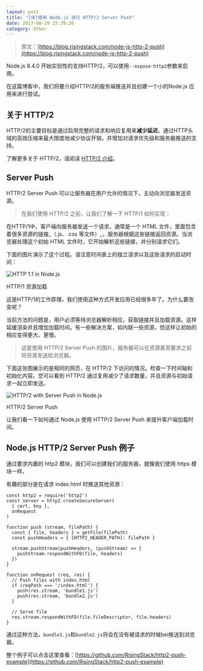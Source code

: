 ```yaml
---
layout: post
title: "[译]使用 Node.js 进行 HTTP/2 Server Push"
date: 2017-08-29 15:39:20
category: Other
---
```


> 原文：[https://blog.risingstack.com/node-js-http-2-push](https://blog.risingstack.com/node-js-http-2-push)

Node.js 8.4.0 开始实验性的支持HTTP/2，可以使用`--expose-http2`参数来启用。

在这篇博客中，我们将要介绍HTTP/2的服务端推送并且创建一个小的Node.js 应用来进行尝试。

## 关于 HTTP/2

HTTP/2的主要目标是通过启用完整的请求和响应复用来**减少延迟**，通过HTTP头域的高效压缩来最大限度地减少协议开销，并增加对请求优先级和服务器推送的支持。

了解更多关于 HTTP/2，请阅读 [HTTP/2 介绍](https://developers.google.com/web/fundamentals/performance/http2/)。

## Server Push

HTTP/2 Server Push 可以让服务器在用户允许的情况下，主动向浏览器发送资源。

> 在我们使用 HTTP/2 之前，让我们了解一下 HTTP/1 如何实现：

在HTTP/1中，客户端向服务器发送一个请求，通常是一个 HTML 文件，里面包含着很多资源的链接_（.js、.css 等文件）_，服务器根据这些链接返回资源。当浏览器处理这个初始 HTML 文件时，它开始解析这些链接，并分别请求它们。

下面的图片演示了这个过程。请注意时间表上的独立请求以及这些请求的启动时间：

![HTTP 1.1 in Node.js](http://p0.qhimg.com/t01d1d73a37aa7d925a.png)

HTTP/1 资源加载

这是HTTP/1的工作原理，我们使用这种方式开发应用已经很多年了。为什么要改变呢？

当前方法的问题是，用户必须等待浏览器解析相应，获取链接并且加载资源。这样延缓渲染并且增加加载时间。有一些解决方案，如内联一些资源，但这样让初始的相应变得更大、更慢。

> 这是使用 HTTP/2 Server Push 的图片，服务器可以在资源甚至要求之前将资源发送给浏览器。

下面这张图展示的是相同的网页，在 HTTP/2 下访问的情况。检查一下时间轴和初始化内容。您可以看到 HTTP/2 通过复用减少了请求数量，并且资源与初始请求一起立即发送。

![HTTP/2 with Server Push in Node.js](http://p0.qhimg.com/t010af5c7cb8da06f1f.png)

HTTP/2 Server Push

让我们看一下如何通过 Node.js 使用 HTTP/2 Server Push 来提升客户端加载时间。

## Node.js HTTP/2 Server Push 例子

通过要求内置的 http2 模块，我们可以创建我们的服务器，就像我们使用 https 模块一样。

有趣的部分是在请求 index.html 时推送其他资源：
```
const http2 = require('http2')  
const server = http2.createSecureServer(  
  { cert, key },
  onRequest
)

function push (stream, filePath) {  
  const { file, headers } = getFile(filePath)
  const pushHeaders = { [HTTP2_HEADER_PATH]: filePath }

  stream.pushStream(pushHeaders, (pushStream) => {
    pushStream.respondWithFD(file, headers)
  })
}

function onRequest (req, res) {  
  // Push files with index.html
  if (reqPath === '/index.html') {
    push(res.stream, 'bundle1.js')
    push(res.stream, 'bundle2.js')
  }

  // Serve file
  res.stream.respondWithFD(file.fileDescriptor, file.headers)
}
```
通过这种方法，`bundle1.js`和`bundle2.js`将会在没有被请求的时候bei推送到浏览器。

整个例子可以点击这里查看：[https://github.com/RisingStack/http2-push-example](https://github.com/RisingStack/http2-push-example)